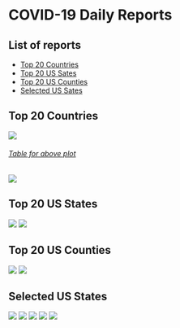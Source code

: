 # COVID-19 Daily Reports

## List of reports
 - [Top 20 Countries](#top-20-countries)
 - [Top 20 US Sates](#top-20-us-states)
 - [Top 20 US Counties](#top-20-us-counties)
 - [Selected US Sates](#selected-us-states)

## Top 20 Countries
![](confirmed_country_global.png)
###### [Table for above plot](confirmed_country_global.txt)
![](deaths_country_global.png)

## Top 20 US States
![](confirmed_state_US.png)
![](deaths_state_US.png)

## Top 20 US Counties
![](confirmed_county-state_US.png)
![](deaths_county-state_US.png)

## Selected US States
![](confirmed_county_NY.png)
![](confirmed_county_FL.png )
![](confirmed_county_OR.png)
![](confirmed_county_CA.png)
![](confirmed_county_TX.png)
